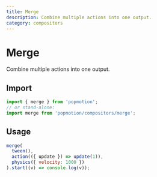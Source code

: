 ```yaml
---
title: Merge
description: Combine multiple actions into one output.
category: compositors
---
```


# Merge

Combine multiple actions into one output.

## Import

```javascript
import { merge } from 'popmotion';
// or stand-alone:
import merge from 'popmotion/compositors/merge';
```

## Usage

```javascript
merge(
  tween(),
  action(({ update }) => update(1)),
  physics({ velocity: 1000 })
).start((v) => console.log(v));
```

